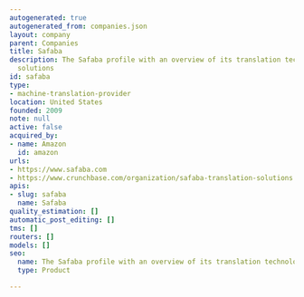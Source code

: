 ```yaml
---
autogenerated: true
autogenerated_from: companies.json
layout: company
parent: Companies
title: Safaba
description: The Safaba profile with an overview of its translation technologies and
  solutions
id: safaba
type:
- machine-translation-provider
location: United States
founded: 2009
note: null
active: false
acquired_by:
- name: Amazon
  id: amazon
urls:
- https://www.safaba.com
- https://www.crunchbase.com/organization/safaba-translation-solutions
apis:
- slug: safaba
  name: Safaba
quality_estimation: []
automatic_post_editing: []
tms: []
routers: []
models: []
seo:
  name: The Safaba profile with an overview of its translation technologies and solutions
  type: Product

---
```



